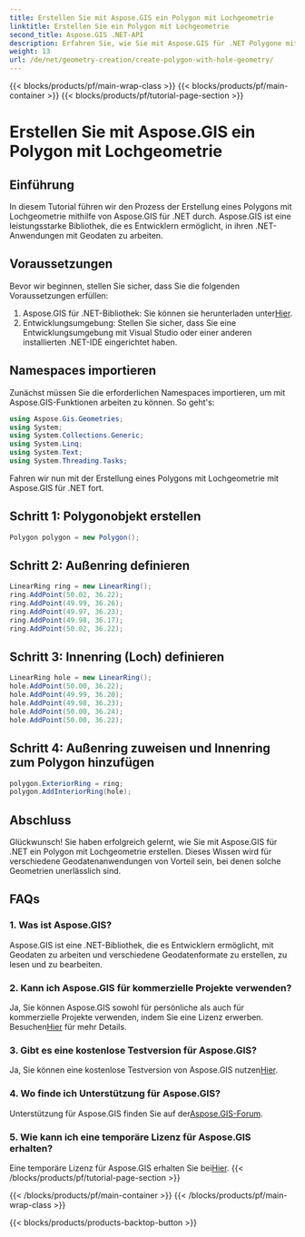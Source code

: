```yaml
---
title: Erstellen Sie mit Aspose.GIS ein Polygon mit Lochgeometrie
linktitle: Erstellen Sie ein Polygon mit Lochgeometrie
second_title: Aspose.GIS .NET-API
description: Erfahren Sie, wie Sie mit Aspose.GIS für .NET Polygone mit Lochgeometrie erstellen. Schritt-für-Schritt-Anleitung mit Codebeispielen.
weight: 13
url: /de/net/geometry-creation/create-polygon-with-hole-geometry/
---
```


{{< blocks/products/pf/main-wrap-class >}}
{{< blocks/products/pf/main-container >}}
{{< blocks/products/pf/tutorial-page-section >}}

# Erstellen Sie mit Aspose.GIS ein Polygon mit Lochgeometrie

## Einführung
In diesem Tutorial führen wir den Prozess der Erstellung eines Polygons mit Lochgeometrie mithilfe von Aspose.GIS für .NET durch. Aspose.GIS ist eine leistungsstarke Bibliothek, die es Entwicklern ermöglicht, in ihren .NET-Anwendungen mit Geodaten zu arbeiten. 
## Voraussetzungen
Bevor wir beginnen, stellen Sie sicher, dass Sie die folgenden Voraussetzungen erfüllen:
1. Aspose.GIS für .NET-Bibliothek: Sie können sie herunterladen unter[Hier](https://releases.aspose.com/gis/net/).
2. Entwicklungsumgebung: Stellen Sie sicher, dass Sie eine Entwicklungsumgebung mit Visual Studio oder einer anderen installierten .NET-IDE eingerichtet haben.
## Namespaces importieren
Zunächst müssen Sie die erforderlichen Namespaces importieren, um mit Aspose.GIS-Funktionen arbeiten zu können. So geht's:

```csharp
using Aspose.Gis.Geometries;
using System;
using System.Collections.Generic;
using System.Linq;
using System.Text;
using System.Threading.Tasks;
```

Fahren wir nun mit der Erstellung eines Polygons mit Lochgeometrie mit Aspose.GIS für .NET fort.
## Schritt 1: Polygonobjekt erstellen
```csharp
Polygon polygon = new Polygon();
```
## Schritt 2: Außenring definieren
```csharp
LinearRing ring = new LinearRing();
ring.AddPoint(50.02, 36.22);
ring.AddPoint(49.99, 36.26);
ring.AddPoint(49.97, 36.23);
ring.AddPoint(49.98, 36.17);
ring.AddPoint(50.02, 36.22);
```
## Schritt 3: Innenring (Loch) definieren
```csharp
LinearRing hole = new LinearRing();
hole.AddPoint(50.00, 36.22);
hole.AddPoint(49.99, 36.20);
hole.AddPoint(49.98, 36.23);
hole.AddPoint(50.00, 36.24);
hole.AddPoint(50.00, 36.22);
```
## Schritt 4: Außenring zuweisen und Innenring zum Polygon hinzufügen
```csharp
polygon.ExteriorRing = ring;
polygon.AddInteriorRing(hole);
```
## Abschluss
Glückwunsch! Sie haben erfolgreich gelernt, wie Sie mit Aspose.GIS für .NET ein Polygon mit Lochgeometrie erstellen. Dieses Wissen wird für verschiedene Geodatenanwendungen von Vorteil sein, bei denen solche Geometrien unerlässlich sind.
## FAQs
### 1. Was ist Aspose.GIS?
Aspose.GIS ist eine .NET-Bibliothek, die es Entwicklern ermöglicht, mit Geodaten zu arbeiten und verschiedene Geodatenformate zu erstellen, zu lesen und zu bearbeiten.
### 2. Kann ich Aspose.GIS für kommerzielle Projekte verwenden?
 Ja, Sie können Aspose.GIS sowohl für persönliche als auch für kommerzielle Projekte verwenden, indem Sie eine Lizenz erwerben. Besuchen[Hier](https://purchase.aspose.com/buy) für mehr Details.
### 3. Gibt es eine kostenlose Testversion für Aspose.GIS?
 Ja, Sie können eine kostenlose Testversion von Aspose.GIS nutzen[Hier](https://releases.aspose.com/).
### 4. Wo finde ich Unterstützung für Aspose.GIS?
 Unterstützung für Aspose.GIS finden Sie auf der[Aspose.GIS-Forum](https://forum.aspose.com/c/gis/33).
### 5. Wie kann ich eine temporäre Lizenz für Aspose.GIS erhalten?
 Eine temporäre Lizenz für Aspose.GIS erhalten Sie bei[Hier](https://purchase.aspose.com/temporary-license/).
{{< /blocks/products/pf/tutorial-page-section >}}

{{< /blocks/products/pf/main-container >}}
{{< /blocks/products/pf/main-wrap-class >}}

{{< blocks/products/products-backtop-button >}}
